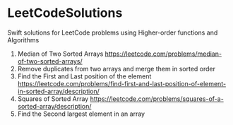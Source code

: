 # LeetCodeSolutions
Swift solutions for LeetCode problems using Higher-order functions and Algorithms 

1. Median of Two Sorted Arrays
 https://leetcode.com/problems/median-of-two-sorted-arrays/
2. Remove duplicates from two arrays and merge them in sorted order
3. Find the First and Last position of the element
   https://leetcode.com/problems/find-first-and-last-position-of-element-in-sorted-array/description/
4. Squares of Sorted Array
   https://leetcode.com/problems/squares-of-a-sorted-array/description/
5. Find the Second largest element in an array
   

